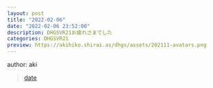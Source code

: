 ```yaml
---
layout: post
title: "2022-02-06"
date: "2022-02-06 23:52:00"
description: DHGSVR21お疲れさまでした
categories: DHGSVR21
preview: https://akihiko.shirai.as/dhgs/assets/202111-avatars.png
---
```


author: aki



<blockquote class="twitter-tweet" data-width="550" data-dnt="true"><p lang="ja" dir="ltr"></p><a href="https://twitter.com/o_ob/status/1489510883814690816">date</a></blockquote>

